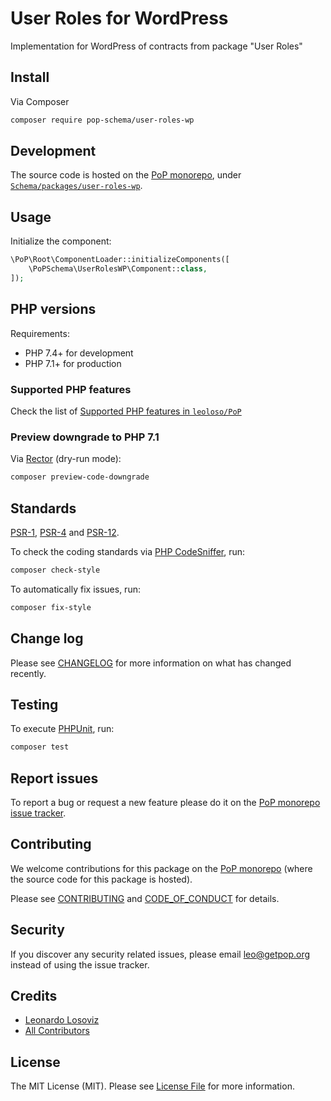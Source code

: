 # User Roles for WordPress

<!--
[![Build Status][ico-travis]][link-travis]
[![Quality Score][ico-code-quality]][link-code-quality]
[![Software License][ico-license]](LICENSE.md)
[![Latest Version on Packagist][ico-version]][link-packagist]
[![Coverage Status][ico-scrutinizer]][link-scrutinizer]
[![Total Downloads][ico-downloads]][link-downloads]
-->

Implementation for WordPress of contracts from package "User Roles"

## Install

Via Composer

``` bash
composer require pop-schema/user-roles-wp
```

## Development

The source code is hosted on the [PoP monorepo](https://github.com/leoloso/PoP), under [`Schema/packages/user-roles-wp`](https://github.com/leoloso/PoP/tree/master/layers/Schema/packages/user-roles-wp).

## Usage

Initialize the component:

``` php
\PoP\Root\ComponentLoader::initializeComponents([
    \PoPSchema\UserRolesWP\Component::class,
]);
```

## PHP versions

Requirements:

- PHP 7.4+ for development
- PHP 7.1+ for production

### Supported PHP features

Check the list of [Supported PHP features in `leoloso/PoP`](https://github.com/leoloso/PoP/#supported-php-features)

### Preview downgrade to PHP 7.1

Via [Rector](https://github.com/rectorphp/rector) (dry-run mode):

```bash
composer preview-code-downgrade
```

## Standards

[PSR-1](https://www.php-fig.org/psr/psr-1), [PSR-4](https://www.php-fig.org/psr/psr-4) and [PSR-12](https://www.php-fig.org/psr/psr-12).

To check the coding standards via [PHP CodeSniffer](https://github.com/squizlabs/PHP_CodeSniffer), run:

``` bash
composer check-style
```

To automatically fix issues, run:

``` bash
composer fix-style
```

## Change log

Please see [CHANGELOG](CHANGELOG.md) for more information on what has changed recently.

## Testing

To execute [PHPUnit](https://phpunit.de/), run:

``` bash
composer test
```

## Report issues

To report a bug or request a new feature please do it on the [PoP monorepo issue tracker](https://github.com/leoloso/PoP/issues).

## Contributing

We welcome contributions for this package on the [PoP monorepo](https://github.com/leoloso/PoP) (where the source code for this package is hosted).

Please see [CONTRIBUTING](CONTRIBUTING.md) and [CODE_OF_CONDUCT](CODE_OF_CONDUCT.md) for details.

## Security

If you discover any security related issues, please email leo@getpop.org instead of using the issue tracker.

## Credits

- [Leonardo Losoviz][link-author]
- [All Contributors][link-contributors]

## License

The MIT License (MIT). Please see [License File](LICENSE.md) for more information.

[ico-version]: https://img.shields.io/packagist/v/pop-schema/user-roles-wp.svg?style=flat-square
[ico-license]: https://img.shields.io/badge/license-MIT-brightgreen.svg?style=flat-square
[ico-travis]: https://img.shields.io/travis/pop-schema/user-roles-wp/master.svg?style=flat-square
[ico-scrutinizer]: https://img.shields.io/scrutinizer/coverage/g/pop-schema/user-roles-wp.svg?style=flat-square
[ico-code-quality]: https://img.shields.io/scrutinizer/g/pop-schema/user-roles-wp.svg?style=flat-square
[ico-downloads]: https://img.shields.io/packagist/dt/pop-schema/user-roles-wp.svg?style=flat-square

[link-packagist]: https://packagist.org/packages/pop-schema/user-roles-wp
[link-travis]: https://travis-ci.org/pop-schema/user-roles-wp
[link-scrutinizer]: https://scrutinizer-ci.com/g/pop-schema/user-roles-wp/code-structure
[link-code-quality]: https://scrutinizer-ci.com/g/pop-schema/user-roles-wp
[link-downloads]: https://packagist.org/packages/pop-schema/user-roles-wp
[link-author]: https://github.com/leoloso
[link-contributors]: ../../../../../../contributors
